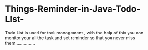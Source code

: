 # Things-Reminder-in-Java-Todo-List-
Todo List is used for task management , with the help of this you can monitor your all the task and set reminder so that you never miss them................
